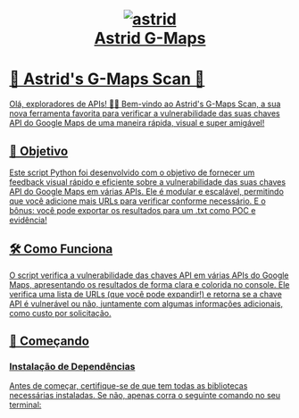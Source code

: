 <h1 align="center">
  <br>
  <a href="https://github.com/entediado97/Astrid_G-Maps"><img src="https://i.ibb.co/TkG0vyG/astrid.png" alt="astrid" border="0">
  <br>
  Astrid G-Maps
  <br>
</h1>

# 🚀 Astrid's G-Maps Scan 🚀

Olá, exploradores de APIs! 🕵️‍♂️ Bem-vindo ao Astrid's G-Maps Scan, a sua nova ferramenta favorita para verificar a vulnerabilidade das suas chaves API do Google Maps de uma maneira rápida, visual e super amigável!

## 🎯 Objetivo

Este script Python foi desenvolvido com o objetivo de fornecer um feedback visual rápido e eficiente sobre a vulnerabilidade das suas chaves API do Google Maps em várias APIs. Ele é modular e escalável, permitindo que você adicione mais URLs para verificar conforme necessário. E o bônus: você pode exportar os resultados para um .txt como POC e evidência!

## 🛠️ Como Funciona

O script verifica a vulnerabilidade das chaves API em várias APIs do Google Maps, apresentando os resultados de forma clara e colorida no console. Ele verifica uma lista de URLs (que você pode expandir!) e retorna se a chave API é vulnerável ou não, juntamente com algumas informações adicionais, como custo por solicitação.

## 🚗 Começando

### Instalação de Dependências

Antes de começar, certifique-se de que tem todas as bibliotecas necessárias instaladas. Se não, apenas corra o seguinte comando no seu terminal:

